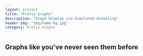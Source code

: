 ```yaml
---
layout: project
title: "Pretty Graphs"
description: "Graph Display via Simulated Annealing"
header-img: "img/home-bg.jpg"
category: Pretty Graphs
---
```


<h2>
Graphs like you've never seen them before
</h2>
